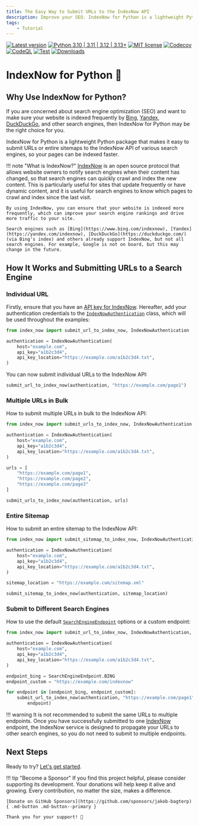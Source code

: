 ```yaml
---
title: The Easy Way to Submit URLs to the IndexNow API
description: Improve your SEO. IndexNow for Python is a lightweight Python package that makes it easy to submit URLs or entire sitemaps to the IndexNow API of various search engines, so your pages can be indexed faster
tags:
    - Tutorial
---
```


[![Latest version](https://img.shields.io/static/v1?label=version&message=1.0.2&color=yellowgreen)](https://github.com/jakob-bagterp/index-now-for-python/releases/latest)
[![Python 3.10 | 3.11 | 3.12 | 3.13+](https://img.shields.io/static/v1?label=python&message=3.10%20|%203.11%20|%203.12%20|%203.13%2B&color=blueviolet)](https://www.python.org)
[![MIT license](https://img.shields.io/static/v1?label=license&message=MIT&color=blue)](https://github.com/jakob-bagterp/index-now-for-python/blob/master/LICENSE.md)
[![Codecov](https://codecov.io/gh/jakob-bagterp/index-now-for-python/branch/master/graph/badge.svg?token=SGVMPJ1JWI)](https://codecov.io/gh/jakob-bagterp/index-now-for-python)
[![CodeQL](https://github.com/jakob-bagterp/index-now-for-python/actions/workflows/codeql.yml/badge.svg)](https://github.com/jakob-bagterp/index-now-for-python/actions/workflows/codeql.yml)
[![Test](https://github.com/jakob-bagterp/index-now-for-python/actions/workflows/test.yml/badge.svg)](https://github.com/jakob-bagterp/index-now-for-python/actions/workflows/test.yml)
[![Downloads](https://static.pepy.tech/badge/index-now-for-python)](https://pepy.tech/project/index-now-for-python)

# IndexNow for Python 🔎
## Why Use IndexNow for Python?
If you are concerned about search engine optimization (SEO) and want to make sure your website is indexed frequently by [Bing](https://www.bing.com/indexnow), [Yandex](https://yandex.com/indexnow), [DuckDuckGo](https://duckduckgo.com/), and other search engines, then IndexNow for Python may be the right choice for you.

IndexNow for Python is a lightweight Python package that makes it easy to submit URLs or entire sitemaps to the IndexNow API of various search engines, so your pages can be indexed faster.

!!! note "What is IndexNow?"
    [IndexNow](https://www.indexnow.org/) is an open source protocol that allows website owners to notify search engines when their content has changed, so that search engines can quickly crawl and index the new content. This is particularly useful for sites that update frequently or have dynamic content, and it is useful for search engines to know which pages to crawl and index since the last visit.

    By using IndexNow, you can ensure that your website is indexed more frequently, which can improve your search engine rankings and drive more traffic to your site.

    Search engines such as [Bing](https://www.bing.com/indexnow), [Yandex](https://yandex.com/indexnow), [DuckDuckGo](https://duckduckgo.com/) (via Bing's index) and others already support IndexNow, but not all search engines. For example, Google is not on board, but this may change in the future.

## How It Works and Submitting URLs to a Search Engine
### Individual URL
Firstly, ensure that you have an [API key for IndexNow](https://www.indexnow.org/api-key). Hereafter, add your authentication credentials to the [`IndexNowAuthentication`](reference/configuration/authentication.md) class, which will be used throughout the examples:

```python linenums="1" hl_lines="3-7"
from index_now import submit_url_to_index_now, IndexNowAuthentication

authentication = IndexNowAuthentication(
    host="example.com",
    api_key="a1b2c3d4",
    api_key_location="https://example.com/a1b2c3d4.txt",
)
```

You can now submit individual URLs to the IndexNow API:

```python linenums="8" hl_lines="1" title=""
submit_url_to_index_now(authentication, "https://example.com/page1")
```

### Multiple URLs in Bulk
How to submit multiple URLs in bulk to the IndexNow API:

```python linenums="1" hl_lines="9-15"
from index_now import submit_urls_to_index_now, IndexNowAuthentication

authentication = IndexNowAuthentication(
    host="example.com",
    api_key="a1b2c3d4",
    api_key_location="https://example.com/a1b2c3d4.txt",
)

urls = [
    "https://example.com/page1",
    "https://example.com/page2",
    "https://example.com/page3"
]

submit_urls_to_index_now(authentication, urls)
```

### Entire Sitemap
How to submit an entire sitemap to the IndexNow API:

```python linenums="1" hl_lines="9-11"
from index_now import submit_sitemap_to_index_now, IndexNowAuthentication

authentication = IndexNowAuthentication(
    host="example.com",
    api_key="a1b2c3d4",
    api_key_location="https://example.com/a1b2c3d4.txt",
)

sitemap_location = "https://example.com/sitemap.xml"

submit_sitemap_to_index_now(authentication, sitemap_location)
```

### Submit to Different Search Engines
How to use the default [`SearchEngineEndpoint`](reference/configuration/endpoint.md) options or a custom endpoint:

```python linenums="1" hl_lines="9-10 12 14"
from index_now import submit_url_to_index_now, IndexNowAuthentication, SearchEngineEndpoint

authentication = IndexNowAuthentication(
    host="example.com",
    api_key="a1b2c3d4",
    api_key_location="https://example.com/a1b2c3d4.txt",
)

endpoint_bing = SearchEngineEndpoint.BING
endpoint_custom = "https://example.com/indexnow"

for endpoint in [endpoint_bing, endpoint_custom]:
    submit_url_to_index_now(authentication, "https://example.com/page1",
        endpoint)
```

!!! warning
    It is not recommended to submit the same URLs to multiple endpoints. Once you have successfully submitted to one [IndexNow](https://www.indexnow.org) endpoint, the IndexNow service is designed to propagate your URLs to other search engines, so you do not need to submit to multiple endpoints.

## Next Steps
Ready to try? [Let's get started](getting-started/index.md).

!!! tip "Become a Sponsor"
    If you find this project helpful, please consider supporting its development. Your donations will help keep it alive and growing. Every contribution, no matter the size, makes a difference.

    [Donate on GitHub Sponsors](https://github.com/sponsors/jakob-bagterp){ .md-button .md-button--primary }

    Thank you for your support! 🙌
